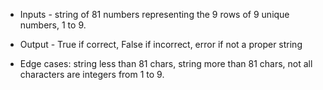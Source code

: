 * Inputs  - string of 81 numbers representing the 9 rows of 9 unique numbers, 1 to 9.
* Output - True if correct, False if incorrect, error if not a proper string

* Edge cases: string less than 81 chars, string more than 81 chars, not all characters are integers from 1 to 9.
